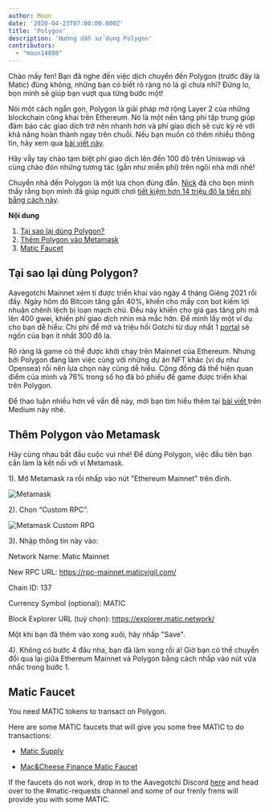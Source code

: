 ```yaml
---
author: Moon
date: '2020-04-23T07:00:00.000Z'
title: 'Polygon'
description: 'Hướng dẫn sử dụng Polygon'
contributors:
  - "moon14888"
---
```


Chào mấy fen! Bạn đã nghe đến việc dịch chuyển đến Polygon (trước đây là Matic) đúng không, những bạn có biết rõ ràng nó là gì chưa nhỉ? Đừng lo, bọn mình sẽ giúp bạn vượt qua từng bước một!

Nói một cách ngắn gọn, Polygon là giải pháp mở rộng Layer 2 của những blockchain công khai trên Ethereum. Nó là một nền tảng phi tập trung giúp đảm bảo các giao dịch trở nên nhanh hơn và phí giao dịch sẽ cực kỳ rẻ với khả năng hoàn thành ngay trên chuỗi. Nếu bạn muốn có thêm nhiều thông tin, hãy xem qua [bài viết này](https://medium.com/matic-network/what-is-matic-network-466a2c493ae1).

Hãy vẫy tay chào tạm biệt phí giao dịch lên đến 100 đô trên Uniswap và cùng chào đón những tương tác (gần như miễn phí) trên ngôi nhà mới nhé!

Chuyển nhà đến Polygon là một lựa chọn đúng đắn. [Nick](/team#nick-mudge) đã cho bọn mình thấy rằng bọn mình đã giúp người chơi [tiết kiệm hơn 14 triệu đô la tiền phí bằng cách này](https://twitter.com/mudgen/status/1372245486535639040).

<div class="contentsBox">

**Nội dung**

<ol>
<li><a href=#why-polygon->Tại sao lại dùng Polygon?</a></li>
<li><a href=#adding-polygon-to-your-metamask>Thêm Polygon vào Metamask</a></li>
<li><a href=#matic-faucet>Matic Faucet</a></li>
</ol>

</div>

## Tại sao lại dùng Polygon?

Aavegotchi Mainnet xém tí được triển khai vào ngày 4 tháng Giêng 2021 rồi đấy. Ngày hôm đó Bitcoin tăng gần 40%, khiến cho mấy con bot kiếm lợi nhuận chênh lệch bị loạn mạch chủ. Đều này khiến cho giá gas tăng phi mã lên 400 gwei, khiến phí giao dịch nhìn mà mắc hờn. Để mình lấy một ví dụ cho bạn dễ hiểu: Chi phí để mở và triệu hồi Gotchi từ duy nhất 1 [portal](/portals) sẽ ngốn của bạn ít nhất 300 đô la.

Rõ ràng là game có thể được khởi chạy trên Mainnet của Ethereum. Nhưng bởi Polygon đang làm việc cùng với những dự án NFT khác (ví dụ như Opensea) rồi nên lựa chọn này cũng dễ hiểu. Cộng đồng đã thể hiện quan điểm của mình và 76% trong số họ đã bỏ phiếu để game được triển khai trên Polygon.

Để thao luận nhiều hơn về vấn đề này, mời bạn tìm hiểu thêm tại [bài viết ](https://aavegotchi.medium.com/why-aavegotchi-chose-polygon-356238977fb2) trên Medium này nhé.

## Thêm Polygon vào Metamask

Hãy cùng nhau bắt đầu cuộc vui nhé! Để dùng Polygon, việc đầu tiên bạn cần làm là kết nối với ví Metamask.

1). Mở Metamask ra rồi nhấp vào nút "Ethereum Mainnet" trên đỉnh.

<img class = "bodyImage" src = "/polygon/metamask.png" alt = "Metamask" />

2). Chọn “Custom RPC”.

<img class = "bodyImage" src = "/polygon/metamask-custom-RPC.png" alt = "Metamask Custom RPG" />

3). Nhập thông tin này vào:

Network Name: Matic Mainnet

New RPC URL: https://rpc-mainnet.maticvigil.com/

Chain ID: 137

Currency Symbol (optional): MATIC

Block Explorer URL (tuỳ chọn): https://explorer.matic.network/

Một khi bạn đã thêm vào xong xuôi, hãy nhấp "Save".

4). Không có bước 4 đâu nha, bạn đã làm xong rồi á! Giờ bạn có thể chuyển đổi qua lại giữa Ethereum Mainnet và Polygon bằng cách nhấp vào nút vừa nhắc trong bước 1.

## Matic Faucet

You need MATIC tokens to transact on Polygon.

Here are some MATIC faucets that will give you some free MATIC to do transactions:

* [Matic Supply](https://matic.supply/)

* [Mac&Cheese Finance Matic Faucet](https://macncheese.finance/matic-polygon-mainnet-faucet.php)

If the faucets do not work, drop in to the Aavegotchi Discord [here](https://discord.com/invite/NPwnWB6) and head over to the #matic-requests channel and some of our frenly frens will provide you with some MATIC.